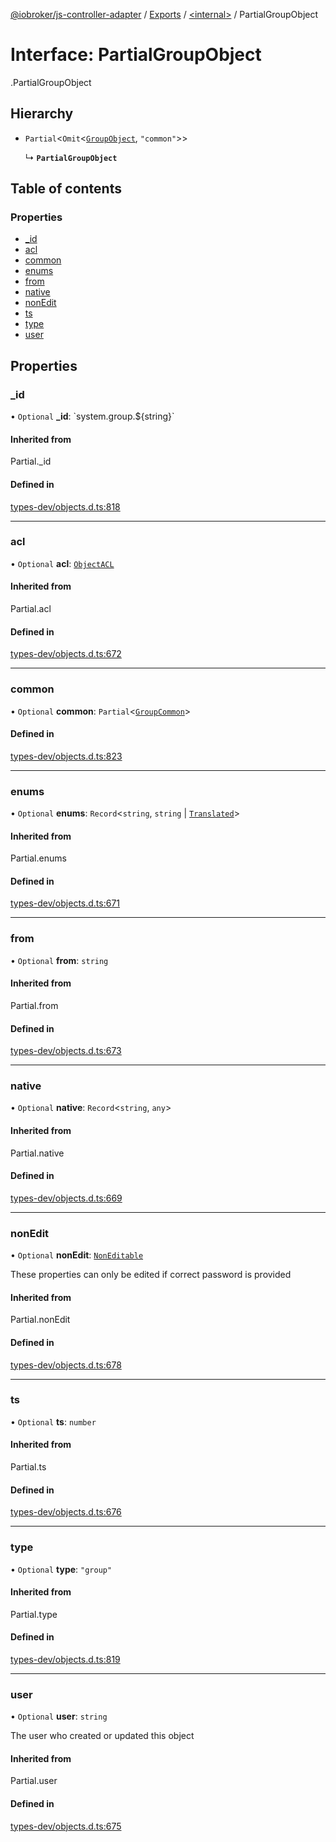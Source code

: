 [@iobroker/js-controller-adapter](../README.md) / [Exports](../modules.md) / [<internal\>](../modules/internal_.md) / PartialGroupObject

# Interface: PartialGroupObject

[<internal>](../modules/internal_.md).PartialGroupObject

## Hierarchy

- `Partial`<`Omit`<[`GroupObject`](internal_.GroupObject.md), ``"common"``\>\>

  ↳ **`PartialGroupObject`**

## Table of contents

### Properties

- [\_id](internal_.PartialGroupObject.md#_id)
- [acl](internal_.PartialGroupObject.md#acl)
- [common](internal_.PartialGroupObject.md#common)
- [enums](internal_.PartialGroupObject.md#enums)
- [from](internal_.PartialGroupObject.md#from)
- [native](internal_.PartialGroupObject.md#native)
- [nonEdit](internal_.PartialGroupObject.md#nonedit)
- [ts](internal_.PartialGroupObject.md#ts)
- [type](internal_.PartialGroupObject.md#type)
- [user](internal_.PartialGroupObject.md#user)

## Properties

### \_id

• `Optional` **\_id**: \`system.group.${string}\`

#### Inherited from

Partial.\_id

#### Defined in

[types-dev/objects.d.ts:818](https://github.com/ioBroker/ioBroker.js-controller/blob/46b1734c/packages/types-dev/objects.d.ts#L818)

___

### acl

• `Optional` **acl**: [`ObjectACL`](internal_.ObjectACL.md)

#### Inherited from

Partial.acl

#### Defined in

[types-dev/objects.d.ts:672](https://github.com/ioBroker/ioBroker.js-controller/blob/46b1734c/packages/types-dev/objects.d.ts#L672)

___

### common

• `Optional` **common**: `Partial`<[`GroupCommon`](internal_.GroupCommon.md)\>

#### Defined in

[types-dev/objects.d.ts:823](https://github.com/ioBroker/ioBroker.js-controller/blob/46b1734c/packages/types-dev/objects.d.ts#L823)

___

### enums

• `Optional` **enums**: `Record`<`string`, `string` \| [`Translated`](../modules/internal_.md#translated)\>

#### Inherited from

Partial.enums

#### Defined in

[types-dev/objects.d.ts:671](https://github.com/ioBroker/ioBroker.js-controller/blob/46b1734c/packages/types-dev/objects.d.ts#L671)

___

### from

• `Optional` **from**: `string`

#### Inherited from

Partial.from

#### Defined in

[types-dev/objects.d.ts:673](https://github.com/ioBroker/ioBroker.js-controller/blob/46b1734c/packages/types-dev/objects.d.ts#L673)

___

### native

• `Optional` **native**: `Record`<`string`, `any`\>

#### Inherited from

Partial.native

#### Defined in

[types-dev/objects.d.ts:669](https://github.com/ioBroker/ioBroker.js-controller/blob/46b1734c/packages/types-dev/objects.d.ts#L669)

___

### nonEdit

• `Optional` **nonEdit**: [`NonEditable`](internal_.NonEditable.md)

These properties can only be edited if correct password is provided

#### Inherited from

Partial.nonEdit

#### Defined in

[types-dev/objects.d.ts:678](https://github.com/ioBroker/ioBroker.js-controller/blob/46b1734c/packages/types-dev/objects.d.ts#L678)

___

### ts

• `Optional` **ts**: `number`

#### Inherited from

Partial.ts

#### Defined in

[types-dev/objects.d.ts:676](https://github.com/ioBroker/ioBroker.js-controller/blob/46b1734c/packages/types-dev/objects.d.ts#L676)

___

### type

• `Optional` **type**: ``"group"``

#### Inherited from

Partial.type

#### Defined in

[types-dev/objects.d.ts:819](https://github.com/ioBroker/ioBroker.js-controller/blob/46b1734c/packages/types-dev/objects.d.ts#L819)

___

### user

• `Optional` **user**: `string`

The user who created or updated this object

#### Inherited from

Partial.user

#### Defined in

[types-dev/objects.d.ts:675](https://github.com/ioBroker/ioBroker.js-controller/blob/46b1734c/packages/types-dev/objects.d.ts#L675)
